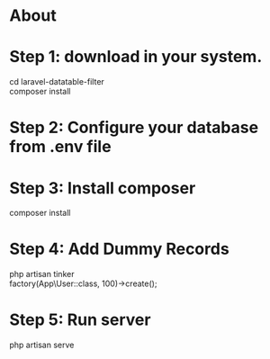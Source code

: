# About
# Step 1: download in your system.
  cd laravel-datatable-filter <br />
 composer install <br />
# Step 2: Configure your database from .env file
# Step 3: Install composer
 composer install <br />
# Step 4: Add Dummy Records
php artisan tinker
<br />
factory(App\User::class, 100)->create();
# Step 5: Run server
php artisan serve
